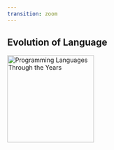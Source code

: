 ```yaml
---
transition: zoom
---
```


## Evolution of Language

<a href="https://thesoftwareguild.com/blog/history-of-programming-languages/">
<img src="https://thesoftwareguild.com/wp-content/uploads/2015/07/Programming-Languages-Infographic.jpg" alt="Programming Languages Through the Years" width="198px" border="0" />
</a>